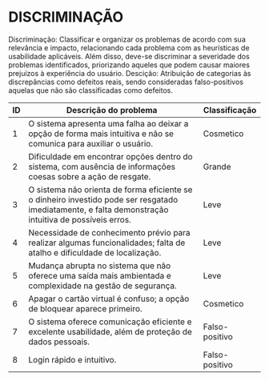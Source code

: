 # DISCRIMINAÇÃO
Discriminação: Classificar e organizar os problemas de acordo com sua relevância e impacto,
relacionando cada problema com as heurísticas de usabilidade aplicáveis. Além disso, deve-se
discriminar a severidade dos problemas identificados, priorizando aqueles que podem causar
maiores prejuízos à experiência do usuário.
Descição: Atribuição de categorias às discrepâncias como defeitos reais, sendo consideradas falso-positivos aquelas que não são classificadas como defeitos.

| ID | Descrição do problema | Classificação  | 
|----|-----------------------|----------------|
|  1 |           O sistema apresenta uma falha ao deixar a opção de forma mais intuitiva e não se comunica para auxiliar o usuário.            | Cosmetico |                   
|  2 |          Dificuldade em encontrar opções dentro do sistema, com ausência de informações coesas sobre a ação de resgate.             | Grande|         
|  3 |       O sistema não orienta de forma eficiente se o dinheiro investido pode ser resgatado imediatamente, e falta demonstração intuitiva de possíveis erros.                |    Leve            |      
|  4 |         Necessidade de conhecimento prévio para realizar algumas funcionalidades; falta de atalho e dificuldade de localização.              |      Leve          |         
|  5 |        Mudança abrupta no sistema que não oferece uma saída mais ambientada e complexidade na gestão de segurança.               |          Leve      |         
|  6 |      Apagar o cartão virtual é confuso; a opção de bloquear aparece primeiro.                 |      Cosmetico          |         
|  7 |         O sistema oferece comunicação eficiente e excelente usabilidade, além de proteção de dados pessoais.              |        Falso-positivo        |         
|  8 |            Login rápido e intuitivo.           |         Falso-positivo       |         
         

